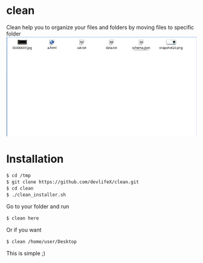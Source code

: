 # clean
Clean help you to organize your files and folders by moving files to specific folder
![alt tag](https://raw.githubusercontent.com/devlifex/clean/master/image/sample.gif)

# Installation
```bash
$ cd /tmp
$ git clone https://github.com/devlifeX/clean.git
$ cd clean
$ ./clean_installer.sh
```
Go to your folder and run

```bash
$ clean here
```
Or if you want

```bash
$ clean /home/user/Desktop
```
This is simple ;)
